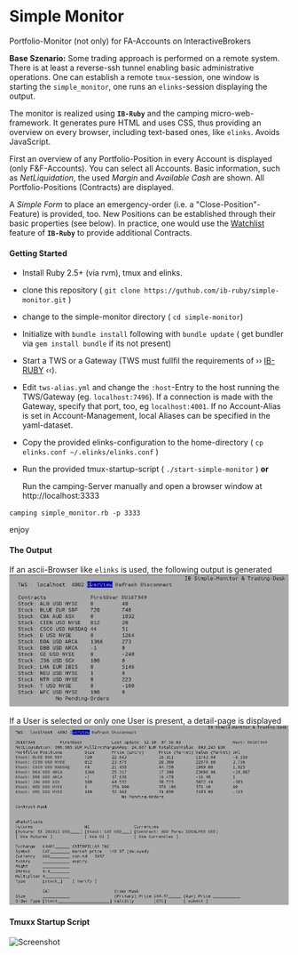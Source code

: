 # Simple Monitor
Portfolio-Monitor (not only) for FA-Accounts on InteractiveBrokers

**Base Szenario:** Some trading approach is performed on a remote system. There is at least a reverse-ssh tunnel enabling basic administrative operations. One can establish a remote `tmux`-session, one window is starting the `simple_monitor`, one runs an `elinks`-session displaying the output. 

The monitor is realized using __`IB-Ruby`__ and the camping micro-web-framework. It generates pure HTML and uses CSS, thus providing an overview on every browser, including text-based ones, like `elinks`. Avoids JavaScript.

First an overview of any Portfolio-Position in every Account is displayed (only F&F-Accounts).
You can select all Accounts. Basic information, such as *NetLiquidation*, the used *Margin* and *Available Cash*  are shown.  All Portfolio-Positions  (Contracts) are displayed. 


A *Simple Form* to place an emergency-order (i.e. a "Close-Position"-Feature) is provided, too. New Positions can be established through their basic properties (see below). In practice, one would use the [Watchlist](ib-ruby/ib-ruby/wiki/Watchlists) feature 
of **`IB-Ruby`** to provide additional Contracts. 

#### Getting Started

* Install Ruby 2.5+ (via rvm), tmux and elinks.

* clone this repository ( `git clone https://guthub.com/ib-ruby/simple-monitor.git` )
* change to the simple-monitor directory ( `cd simple-monitor`)

* Initialize with `bundle install` following with `bundle update`   ( get bundler via `gem install bundle` if its not present)

* Start a TWS or a Gateway (TWS must fullfil the requirements of ›› [IB-RUBY]( https://github.com/ib-ruby/ib-ruby/) ‹‹).

* Edit `tws-alias.yml`  and change the `:host`-Entry to the host running the TWS/Gateway (eg. `localhost:7496`).
  If a connection is made with the Gateway, specify that port, too, eg `localhost:4001`. If no Account-Alias is set in 
  Account-Management, local Aliases can be specified in the yaml-dataset.

* Copy the provided elinks-configuration to the home-directory ( `cp elinks.conf ~/.elinks/elinks.conf` )

* Run the provided tmux-startup-script  ( `./start-simple-monitor` )  **or**

  Run the camping-Server manually and open a browser window at http://localhost:3333
```
camping simple_monitor.rb -p 3333
```

enjoy


#### The Output
If an ascii-Browser like `elinks` is used, the following output is generated
![Screenshot](simple-monitor_overview.png)

If a User is selected or only one User is present, a detail-page is displayed
![Screenshot](simple-monitor_detail.png)

#### Tmuxx Startup Script
![Screenshot](simple-monitor_tmux.png)


